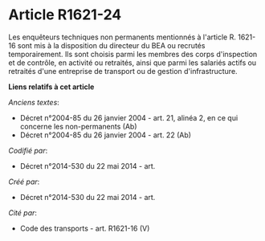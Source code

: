 # Article R1621-24

Les enquêteurs techniques non permanents mentionnés à l'article R. 1621-16 sont mis à la disposition du directeur du BEA ou
recrutés temporairement. Ils sont choisis parmi les membres des corps d'inspection et de contrôle, en activité ou retraités,
ainsi que parmi les salariés actifs ou retraités d'une entreprise de transport ou de gestion d'infrastructure.

**Liens relatifs à cet article**

_Anciens textes_:

  - Décret n°2004-85 du 26 janvier 2004 - art. 21, alinéa 2, en ce qui concerne les non-permanents (Ab)
  - Décret n°2004-85 du 26 janvier 2004 - art. 22 (Ab)

_Codifié par_:

  - Décret n°2014-530 du 22 mai 2014 - art.

_Créé par_:

  - Décret n°2014-530 du 22 mai 2014 - art.

_Cité par_:

  - Code des transports - art. R1621-16 (V)
